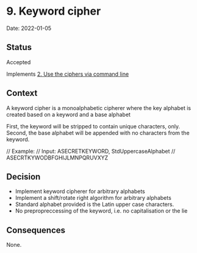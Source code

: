 # 9. Keyword cipher

Date: 2022-01-05

## Status

Accepted

Implements [2. Use the ciphers via command line](0002-use-the-ciphers-via-command-line.md)

## Context

A keyword cipher is a monoalphabetic cipherer where the key alphabet is created based on a keyword and a base alphabet

First, the keyword will be stripped to contain unique characters, only.
Second, the base alphabet will be appended with no characters from the keyword.

 // Example:
 // Input: ASECRETKEYWORD, StdUppercaseAlphabet
 // ASECRTKYWODBFGHIJLMNPQRUVXYZ

## Decision

- Implement keyword cipherer for arbitrary alphabets
- Implement a shift/rotate right algorithm for arbitrary alphabets
- Standard alphabet provided is the Latin upper case characters.
- No prepropreccessing of the keyword, i.e. no capitalisation or the lie

## Consequences

None.
